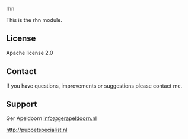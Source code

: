 rhn

This is the rhn module.

License
-------
Apache license 2.0

Contact
-------
If you have questions, improvements or suggestions please contact me.

Support
-------
Ger Apeldoorn <info@gerapeldoorn.nl>

http://puppetspecialist.nl
